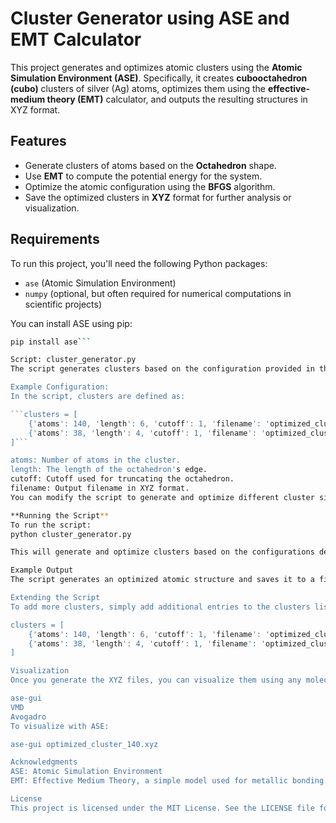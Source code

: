 # Cluster Generator using ASE and EMT Calculator

This project generates and optimizes atomic clusters using the **Atomic Simulation Environment (ASE)**. Specifically, it creates **cubooctahedron (cubo)** clusters of silver (Ag) atoms, optimizes them using the **effective-medium theory (EMT)** calculator, and outputs the resulting structures in XYZ format.

## Features
- Generate clusters of atoms based on the **Octahedron** shape.
- Use **EMT** to compute the potential energy for the system.
- Optimize the atomic configuration using the **BFGS** algorithm.
- Save the optimized clusters in **XYZ** format for further analysis or visualization.

## Requirements

To run this project, you'll need the following Python packages:

- `ase` (Atomic Simulation Environment)
- `numpy` (optional, but often required for numerical computations in scientific projects)

You can install ASE using pip:

```bash
pip install ase```

Script: cluster_generator.py
The script generates clusters based on the configuration provided in the clusters list and optimizes them. Each cluster is defined by the number of atoms, the length of the octahedron's edge, and a cutoff parameter.

Example Configuration:
In the script, clusters are defined as:

```clusters = [
    {'atoms': 140, 'length': 6, 'cutoff': 1, 'filename': 'optimized_cluster_140.xyz'},
    {'atoms': 38, 'length': 4, 'cutoff': 1, 'filename': 'optimized_cluster_38.xyz'},
]```

atoms: Number of atoms in the cluster.
length: The length of the octahedron's edge.
cutoff: Cutoff used for truncating the octahedron.
filename: Output filename in XYZ format.
You can modify the script to generate and optimize different cluster sizes by changing the parameters.

**Running the Script**
To run the script:
python cluster_generator.py

This will generate and optimize clusters based on the configurations defined in the script. The optimized structures will be saved in XYZ format with filenames like optimized_cluster_140.xyz.

Example Output
The script generates an optimized atomic structure and saves it to a file like optimized_cluster_140.xyz. This file contains the atomic positions after optimization and can be visualized using various molecular visualization tools (such as VMD or ASE's ase-gui).

Extending the Script
To add more clusters, simply add additional entries to the clusters list with the desired parameters, like so:

clusters = [
    {'atoms': 140, 'length': 6, 'cutoff': 1, 'filename': 'optimized_cluster_140.xyz'},
    {'atoms': 38, 'length': 4, 'cutoff': 1, 'filename': 'optimized_cluster_38.xyz'},
]

Visualization
Once you generate the XYZ files, you can visualize them using any molecular viewer that supports XYZ format, such as:

ase-gui
VMD
Avogadro
To visualize with ASE:

ase-gui optimized_cluster_140.xyz

Acknowledgments
ASE: Atomic Simulation Environment
EMT: Effective Medium Theory, a simple model used for metallic bonding.

License
This project is licensed under the MIT License. See the LICENSE file for details.
